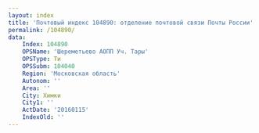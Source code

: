 ```yaml
---
layout: index
title: 'Почтовый индекс 104890: отделение почтовой связи Почты России'
permalink: /104890/
data:
    Index: 104890
    OPSName: 'Шереметьево АОПП Уч. Тары'
    OPSType: Ти
    OPSSubm: 104040
    Region: 'Московская область'
    Autonom: ''
    Area: ''
    City: Химки
    City1: ''
    ActDate: '20160115'
    IndexOld: ''
---
```

